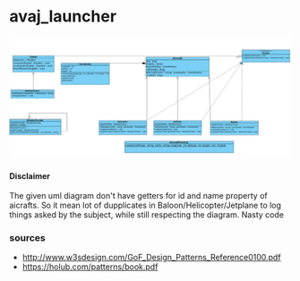 # avaj_launcher

![uml diagram](assets/avaj_uml.png "avaj_launcher uml")

#### Disclaimer
The given uml diagram don't have getters for id and name property of aicrafts.
So it mean lot of dupplicates in Baloon/Helicopter/Jetplane to log things asked by the subject, while still respecting the diagram. Nasty code

### sources
- http://www.w3sdesign.com/GoF_Design_Patterns_Reference0100.pdf
- https://holub.com/patterns/book.pdf
